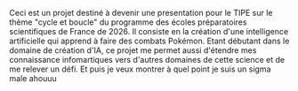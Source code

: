 Ceci est un projet destiné à devenir une presentation pour le TIPE sur le thème "cycle et boucle" du programme des écoles préparatoires scientifiques de France de 2026. 
Il consiste en la création d'une intelligence artificielle qui apprend à faire des combats Pokémon. Etant débutant dans le domaine de création d'IA, ce projet me permet
aussi d'étendre mes connaissance infomartiques vers d'autres domaines de cette science et de me relever un défi. 
Et puis je veux montrer à quel point je suis un sigma male ahouuu 
